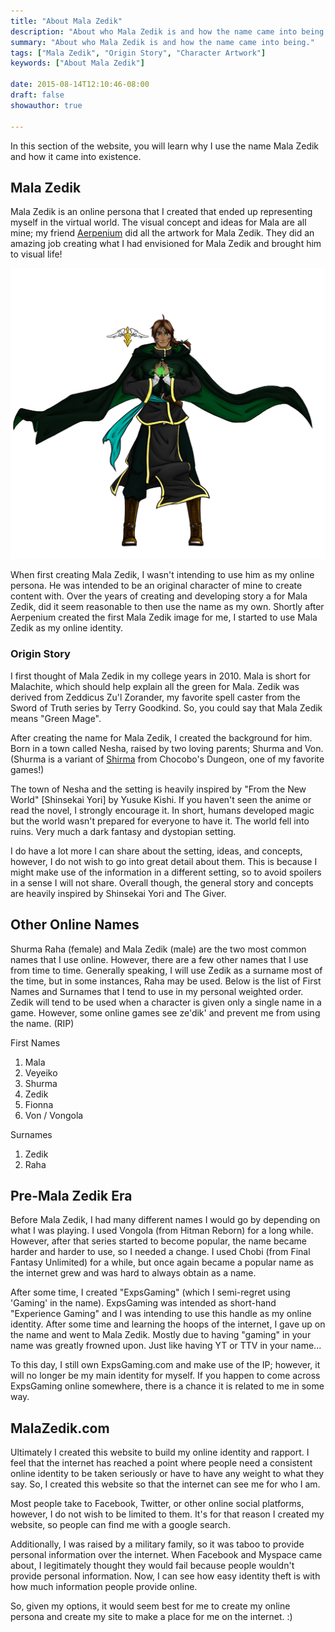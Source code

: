```yaml
---
title: "About Mala Zedik"
description: "About who Mala Zedik is and how the name came into being."
summary: "About who Mala Zedik is and how the name came into being."
tags: ["Mala Zedik", "Origin Story", "Character Artwork"]
keywords: ["About Mala Zedik"]

date: 2015-08-14T12:10:46-08:00
draft: false
showauthor: true

---
```



In this section of the website, you will learn why I use the name Mala Zedik and how it came into existence. 

## Mala Zedik
Mala Zedik is an online persona that I created that ended up representing myself in the virtual world. The visual concept and ideas for Mala are all mine; my friend [Aerpenium](https://www.deviantart.com/aerpenium) did all the artwork for Mala Zedik. They did an amazing job creating what I had envisioned for Mala Zedik and brought him to visual life!

![Mala Zedik by Aerpenium 2015](featured.webp)

When first creating Mala Zedik, I wasn't intending to use him as my online persona. He was intended to be an original character of mine to create content with. Over the years of creating and developing story a for Mala Zedik, did it seem reasonable to then use the name as my own. Shortly after Aerpenium created the first Mala Zedik image for me, I started to use Mala Zedik as my online identity.

### Origin Story
I first thought of Mala Zedik in my college years in 2010. Mala is short for Malachite, which should help explain all the green for Mala. Zedik was derived from Zeddicus Zu'l Zorander, my favorite spell caster from the Sword of Truth series by Terry Goodkind. So, you could say that Mala Zedik means "Green Mage".

After creating the name for Mala Zedik, I created the background for him. Born in a town called Nesha, raised by two loving parents; Shurma and Von. (Shurma is a variant of [Shirma](https://finalfantasy.fandom.com/wiki/Shirma) from Chocobo's Dungeon, one of my favorite games!)

The town of Nesha and the setting is heavily inspired by "From the New World" [Shinsekai Yori] by Yusuke Kishi. If you haven't seen the anime or read the novel, I strongly encourage it. In short, humans developed magic but the world wasn't prepared for everyone to have it. The world fell into ruins. Very much a dark fantasy and dystopian setting.

I do have a lot more I can share about the setting, ideas, and concepts, however, I do not wish to go into great detail about them. This is because I might make use of the information in a different setting, so to avoid spoilers in a sense I will not share. Overall though, the general story and concepts are heavily inspired by Shinsekai Yori and The Giver. 

## Other Online Names
Shurma Raha (female) and Mala Zedik (male) are the two most common names that I use online. However, there are a few other names that I use from time to time. Generally speaking, I will use Zedik as a surname most of the time, but in some instances, Raha may be used. Below is the list of First Names and Surnames that I tend to use in my personal weighted order. Zedik will tend to be used when a character is given only a single name in a game. However, some online games see ze'dik' and prevent me from using the name. (RIP) 

First Names
1) Mala 
2) Veyeiko
3) Shurma
4) Zedik 
5) Fionna
6) Von / Vongola

Surnames
1) Zedik
2) Raha


## Pre-Mala Zedik Era
Before Mala Zedik, I had many different names I would go by depending on what I was playing. I used Vongola (from Hitman Reborn) for a long while. However, after that series started to become popular, the name became harder and harder to use, so I needed a change. I used Chobi (from Final Fantasy Unlimited) for a while, but once again became a popular name as the internet grew and was hard to always obtain as a name.

After some time, I created "ExpsGaming" (which I semi-regret using 'Gaming' in the name). ExpsGaming was intended as short-hand "Experience Gaming" and I was intending to use this handle as my online identity. After some time and learning the hoops of the internet, I gave up on the name and went to Mala Zedik. Mostly due to having "gaming" in your name was greatly frowned upon. Just like having YT or TTV in your name...

To this day, I still own ExpsGaming.com and make use of the IP; however, it will no longer be my main identity for myself. If you happen to come across ExpsGaming online somewhere, there is a chance it is related to me in some way. 

## MalaZedik.com
Ultimately I created this website to build my online identity and rapport. I feel that the internet has reached a point where people need a consistent online identity to be taken seriously or have to have any weight to what they say. So, I created this website so that the internet can see me for who I am. 

Most people take to Facebook, Twitter, or other online social platforms, however, I do not wish to be limited to them. It's for that reason I created my website, so people can find me with a google search. 

Additionally, I was raised by a military family, so it was taboo to provide personal information over the internet. When Facebook and Myspace came about, I legitimately thought they would fail because people wouldn't provide personal information. Now, I can see how easy identity theft is with how much information people provide online. 

So, given my options, it would seem best for me to create my online persona and create my site to make a place for me on the internet. :) 

